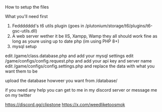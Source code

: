 How to setup the files

What you'll need first
1. Feddddddd's t6 utils plugin (goes in /plutonium/storage/t6/plugins/t6-gsc-utils.dll)
2. A web server wether it be IIS, Xampp, Wamp they all should work fine as long as youre using up to date php (im using PHP 8+)
3. mysql setup


edit /game/class.database.php and add your mysql settings
edit /game/configs/config.request.php and add your api key and server name
edit /game/configs/config.settings.php and replace the data with what you want them to be

upload the database howveer you want from /database/

if you need any help you can get to me in my discord server or message me on my twitter

https://discord.gg/clipstone
https://x.com/weedliketoosmok
